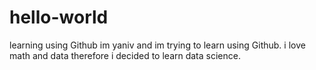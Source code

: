 # hello-world
learning using Github
im yaniv and im trying to learn using Github. i love math and data therefore i decided to learn data science.
